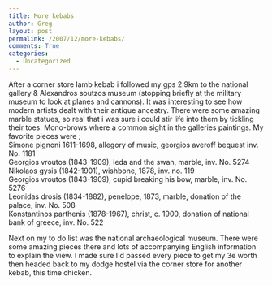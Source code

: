```yaml
---
title: More kebabs
author: Greg
layout: post
permalink: /2007/12/more-kebabs/
comments: True
categories:
  - Uncategorized
---
```

After a corner store lamb kebab i followed my gps 2.9km to the national gallery & Alexandros soutzos museum (stopping briefly at the military museum to look at planes and cannons). It was interesting to see how modern artists dealt with their antique ancestry. There were some amazing marble statues, so real that i was sure i could stir life into them by tickling their toes. Mono-brows where a common sight in the galleries paintings. My favorite pieces were ;  
Simone pignoni 1611-1698, allegory of music, georgios averoff bequest inv. No. 1181  
Georgios vroutos (1843-1909), leda and the swan, marble, inv. No. 5274  
Nikolaos gysis (1842-1901), wishbone, 1878, inv. no. 119  
Georgios vroutos (1843-1909), cupid breaking his bow, marble, inv. No. 5276  
Leonidas drosis (1834-1882), penelope, 1873, marble, donation of the palace, inv. No. 508  
Konstantinos parthenis (1878-1967), christ, c. 1900, donation of national bank of greece, inv. No. 522

Next on my to do list was the national archaeological museum. There were some amazing pieces there and lots of accompanying English information to explain the view. I made sure I'd passed every piece to get my 3e worth then headed back to my dodge hostel via the corner store for another kebab, this time chicken.